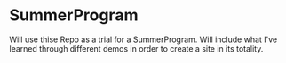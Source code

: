 # SummerProgram
Will use thise Repo as a trial for a SummerProgram. Will include what I've learned through different demos in order to create a site in its totality.
